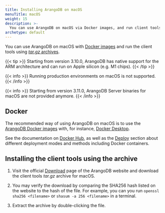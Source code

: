 ```yaml
---
title: Installing ArangoDB on macOS
menuTitle: macOS
weight: 15
description: >-
  You can use ArangoDB on macOS via Docker images, and run client tools using tar.gz archives
archetype: default
---
```

You can use ArangoDB on macOS with [Docker images](#docker) and run the client
tools using [_tar.gz_ archives](#installing-the-client-tools-using-the-archive).

{{< tip >}}
Starting from version 3.10.0, ArangoDB has native support for the ARM
architecture and can run on Apple silicon (e.g. M1 chips).
{{< /tip >}}

{{< info >}}
Running production environments on macOS is not supported.
{{< /info >}}

{{< info >}}
Starting from version 3.11.0, ArangoDB Server binaries for macOS are not
provided anymore.
{{< /info >}}

## Docker

The recommended way of using ArangoDB on macOS is to use the
[ArangoDB Docker images](https://www.arangodb.com/download-major/docker/)
with, for instance, [Docker Desktop](https://www.docker.com/products/docker-desktop/).

See the documentation on [Docker Hub](https://hub.docker.com/_/arangodb),
as well as the [Deploy](../../deploy/_index.md) section about
different deployment modes and methods including Docker containers.

## Installing the client tools using the archive

1. Visit the official [Download](https://www.arangodb.com/download)
   page of the ArangoDB website and download the client tools _tar.gz_ archive for macOS.

2. You may verify the download by comparing the SHA256 hash listed on the website
   to the hash of the file. For example, you can you run `openssl sha256 <filename>`
   or `shasum -a 256 <filename>` in a terminal.

3. Extract the archive by double-clicking the file.
